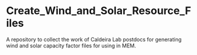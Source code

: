 # Create_Wind_and_Solar_Resource_Files
A repository to collect the work of Caldeira Lab postdocs for generating wind and solar capacity factor files for using in MEM.
